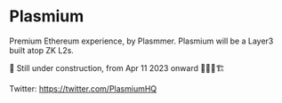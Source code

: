 # Plasmium

Premium Ethereum experience, by Plasmmer. Plasmium will be a Layer3 built atop ZK L2s.

🚧 Still under construction, from Apr 11 2023 onward 🚧👷‍♀️🏗

Twitter: https://twitter.com/PlasmiumHQ
